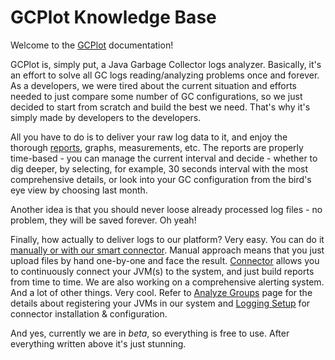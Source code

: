 # GCPlot Knowledge Base

Welcome to the [GCPlot](https://gcplot.com) documentation!

GCPlot is, simply put, a Java Garbage Collector logs analyzer. Basically, it's an effort to solve all GC logs reading/analyzing problems once and forever. As a developers, we were tired about the current situation and efforts needed to just compare some number of GC configurations, so we just decided to start from scratch and build the best we need. That's why it's simply made by developers to the developers.

All you have to do is to deliver your raw log data to it, and enjoy the thorough [reports](/gcplot-overview/reports.md), graphs, measurements, etc. The reports are properly time-based - you can manage the current interval and decide - whether to dig deeper, by selecting, for example, 30 seconds interval with the most comprehensive details, or look into your GC configuration from the bird's eye view by choosing last month.

Another idea is that you should never loose already processed log files - no problem, they will be saved forever. Oh yeah!

Finally, how actually to deliver logs to our platform? Very easy. You can do it [manually or with our smart connector](/ways-of-sending-logs.md). Manual approach means that you just upload files by hand one-by-one and face the result. [Connector](/log-files-processing.md) allows you to continuously connect your JVM\(s\) to the system, and just build reports from time to time. We are also working on a comprehensive alerting system. And a lot of other things. Very cool. Refer to [Analyze Groups](/gcplot-overview/analyze-groups.md) page for the details about registering your JVMs in our system and [Logging Setup](/log-files-processing.md) for connector installation & configuration.

And yes, currently we are in _beta_, so everything is free to use. After everything written above it's just stunning.

